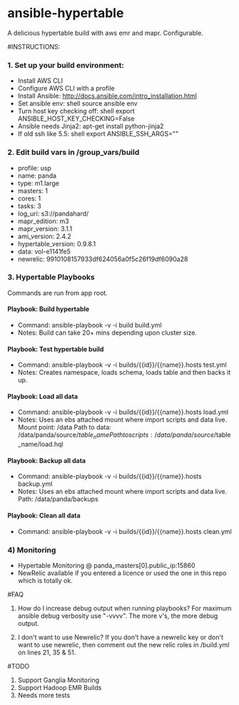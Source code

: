 ansible-hypertable
==================

A delicious hypertable build with aws emr and mapr.  Configurable.

#INSTRUCTIONS:
### 1. Set up your build environment:
- Install AWS CLI
- Configure AWS CLI with a profile
- Install Ansible: http://docs.ansible.com/intro_installation.html
- Set ansible env: shell source ansible env
- Turn host key checking off: shell export ANSIBLE_HOST_KEY_CHECKING=False
- Ansible needs Jinja2: apt-get install python-jinja2
- If old ssh like 5.5: shell export ANSIBLE_SSH_ARGS=""

### 2. Edit build vars in /group_vars/build
- profile: usp
- name: panda
- type: m1.large
- masters: 1
- cores: 1
- tasks: 3
- log_uri: s3://pandahard/
- mapr_edition: m3
- mapr_version: 3.1.1
- ami_version: 2.4.2
- hypertable_version: 0.9.8.1
- data: vol-e1141fe5
- newrelic: 9910108157933df624056a0f5c26f19df6090a28

### 3. Hypertable Playbooks
Commands are run from app root.

#### Playbook: Build hypertable
- Command: ansible-playbook -v -i build build.yml
- Notes: Build can take 20+ mins depending upon cluster size.

#### Playbook: Test hypertable build
- Command: ansible-playbook -v -i builds/{{id}}/{{name}}.hosts test.yml
- Notes: Creates namespace, loads schema, loads table and then backs it up.

#### Playbook: Load all data
- Command: ansible-playbook -v -i builds/{{id}}/{{name}}.hosts load.yml
- Notes:  Uses an ebs attached mount where import scripts and data live.
    Mount point: /data
    Path to data: /data/panda/source/$table_name
    Path to scripts: /data/panda/source/$table_name/load.hql
    
#### Playbook: Backup all data
- Command: ansible-playbook -v -i builds/{{id}}/{{name}}.hosts backup.yml
- Notes:  Uses an ebs attached mount where import scripts and data live.
    Path: /data/panda/backups

#### Playbook: Clean all data
- Command: ansible-playbook -v -i builds/{{id}}/{{name}}.hosts clean.yml

### 4) Monitoring
- Hypertable Monitoring @ panda_masters[0].public_ip:15860
- NewRelic available if you entered a licence or used the one in this repo which is totally ok.


#FAQ
1. How do I increase debug output when running playbooks?
For maximum ansible debug verbosity use "-vvvv".  The more v's, the more debug output.

2. I don't want to use Newrelic?
If you don't have a newrelic key or don't want to use newrelic, then comment out the new relic roles in /build.yml on lines 21, 35 & 51.

#TODO
1. Support Ganglia Monitoring
2. Support Hadoop EMR Builds
3. Needs more tests





